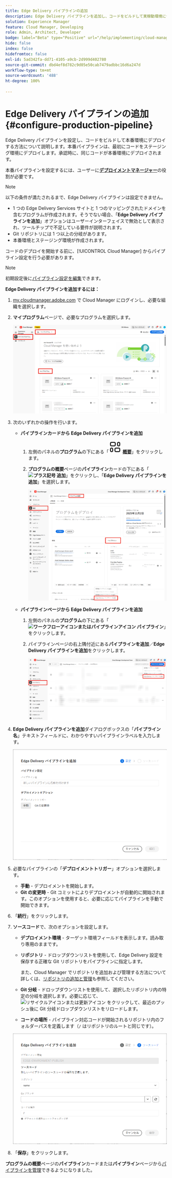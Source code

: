 ```yaml
---
title: Edge Delivery パイプラインの追加
description: Edge Delivery パイプラインを追加し、コードをビルドして実稼動環境にデプロイする方法について説明します。
solution: Experience Manager
feature: Cloud Manager, Developing
role: Admin, Architect, Developer
badge: label="Beta" type="Positive" url="/help/implementing/cloud-manager/release-notes/current.md#gitlab-bitbucket"
hide: false
index: false
hidefromtoc: false
exl-id: 5ad342fa-dd71-4105-a9cb-2d999d402780
source-git-commit: dbd4ef8d782c9d05e50cab7479adbbc16d6a247d
workflow-type: tm+mt
source-wordcount: '488'
ht-degree: 100%

---
```


# Edge Delivery パイプラインの追加 {#configure-production-pipeline}

Edge Delivery パイプラインを設定し、コードをビルドして本番環境にデプロイする方法について説明します。本番パイプラインは、最初にコードをステージング環境にデプロイします。承認時に、同じコードが本番環境にデプロイされます。

本番パイプラインを設定するには、ユーザーに&#x200B;**[デプロイメントマネージャー](/help/onboarding/cloud-manager-introduction.md#role-based-permissions)**&#x200B;の役割が必要です。

>[!NOTE]
>
>以下の条件が満たされるまで、Edge Delivery パイプラインは設定できません。
>
>* 1 つの Edge Delivery Services サイトと 1 つのマッピングされたドメインを含むプログラムが作成されます。そうでない場合、「**Edge Delivery パイプラインを追加**」オプションはユーザーインターフェイスで無効として表示され、ツールチップで不足している要件が説明されます。
>* Git リポジトリには 1 つ以上の分岐があります。
>* 本番環境とステージング環境が作成されます。

<!-- CMGR‑69680 -->


コードのデプロイを開始する前に、[!UICONTROL Cloud Manager] からパイプライン設定を行う必要があります。

>[!NOTE]
>
>初期設定後に[パイプライン設定を編集](managing-pipelines.md)できます。

**Edge Delivery パイプラインを追加するには：**

1. [my.cloudmanager.adobe.com](https://my.cloudmanager.adobe.com/) で Cloud Manager にログインし、必要な組織を選択します。

1. **マイプログラム**&#x200B;ページで、必要なプログラムを選択します。

   ![Cloud Manager のマイプログラムページ](/help/implementing/cloud-manager/configuring-pipelines/assets/my-programs.png)

1. 次のいずれかの操作を行います。

   * **パイプラインカードから Edge Delivery パイプラインを追加**

      1. 左側のパネルの&#x200B;**プログラム**&#x200B;の下にある「**![概要アイコン](/help/implementing/cloud-manager/configuring-pipelines/assets/overview.svg) [概要](/help/implementing/cloud-manager/navigation.md#my-programs)**」をクリックします。
      1. **プログラムの概要**&#x200B;ページの&#x200B;**パイプライン**&#x200B;カードの下にある「**![プラス記号](https://spectrum.adobe.com/static/icons/workflow_18/Smock_Add_18_N.svg) 追加**」をクリックし、「**Edge Delivery パイプラインを追加**」を選択します。

         ![プログラムの概要ページのパイプラインカード](/help/implementing/cloud-manager/configuring-pipelines/assets/pipelinescard-add-ed-pipeline.png)

   * **パイプラインページから Edge Delivery パイプラインを追加**

      1. 左側のパネルの&#x200B;**プログラム**&#x200B;の下にある「**![ワークフローアイコンまたはパイプラインアイコン](https://spectrum.adobe.com/static/icons/workflow_18/Smock_Workflow_18_N.svg) パイプライン**」をクリックします。
      1. パイプラインページの右上隅付近にある&#x200B;**パイプラインを追加**／**Edge Delivery パイプラインを追加**&#x200B;をクリックします。

         ![「パイプラインを追加」ボタンを含むパイプラインページ](/help/implementing/cloud-manager/configuring-pipelines/assets/pipelinespage-add-ed-pipeline.png)

1. **Edge Delivery パイプラインを追加**&#x200B;ダイアログボックスの「**パイプライン名**」テキストフィールドに、わかりやすいパイプラインラベルを入力します。

   ![Edge Delivery パイプラインを追加ダイアログボックス](/help/implementing/cloud-manager/configuring-pipelines/assets/add-edge-delivery-pipeline-configuration.png)

1. 必要なパイプラインの「**デプロイメントトリガー**」オプションを選択します。

   * **手動** - デプロイメントを開始します。
   * **Git の変更時** - Git コミットによりデプロイメントが自動的に開始されます。このオプションを使用すると、必要に応じてパイプラインを手動で開始できます。

1. 「**続行**」をクリックします。

1. **ソースコード**&#x200B;で、次のオプションを設定します。

   * **デプロイメント環境** - ターゲット環境フィールドを表示します。読み取り専用のままです。

   * **リポジトリ** - ドロップダウンリストを使用して、Edge Delivery 設定を保存する正確な Git リポジトリをパイプラインに指定します。

     また、Cloud Manager でリポジトリを追加および管理する方法について詳しくは、[リポジトリの追加と管理](/help/implementing/cloud-manager/managing-code/managing-repositories.md)も参照してください。

   * **Git 分岐** - ドロップダウンリストを使用して、選択したリポジトリ内の特定の分岐を選択します。必要に応じて、![リサイクルアイコンまたは更新アイコン](https://spectrum.adobe.com/static/icons/workflow_18/Smock_Refresh_18_N.svg) をクリックして、最近のプッシュ後に Git 分岐ドロップダウンリストをリロードします。
   * **コードの場所** - パイプライン対応コードが開始されるリポジトリ内のフォルダーパスを定義します（`/` はリポジトリのルートと同じです）。

   ![設定パイプライン](/help/implementing/cloud-manager/configuring-pipelines/assets/add-edge-delivery-pipeline-sourcecode.png)

1. 「**保存**」をクリックします。

**プログラムの概要**&#x200B;ページの&#x200B;**パイプライン**&#x200B;カードまたは&#x200B;**パイプライン**&#x200B;ページから[パイプラインを管理](managing-pipelines.md)できるようになりました。

